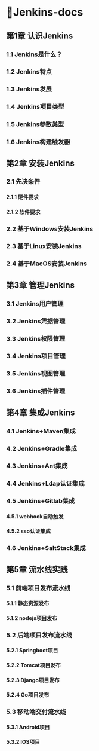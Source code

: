 # 🏅Jenkins-docs

## 第1章  认识Jenkins
### 1.1  Jenkins是什么？
### 1.2  Jenkins特点
### 1.3  Jenkins发展
### 1.4  Jenkins项目类型
### 1.5  Jenkins参数类型
### 1.6  Jenkins构建触发器

## 第2章  安装Jenkins
### 2.1  先决条件
#### 2.1.1  硬件要求
#### 2.1.2  软件要求
### 2.2  基于Windows安装Jenkins
### 2.3  基于Linux安装Jenkins
### 2.4  基于MacOS安装Jenkins

## 第3章  管理Jenkins
### 3.1  Jenkins用户管理
### 3.2  Jenkins凭据管理
### 3.3  Jenkins权限管理
### 3.4  Jenkins项目管理
### 3.5  Jenkins视图管理
### 3.6  Jenkins插件管理

## 第4章  集成Jenkins
### 4.1  Jenkins+Maven集成
### 4.2  Jenkins+Gradle集成
### 4.3  Jenkins+Ant集成
### 4.4  Jenkins+Ldap认证集成
### 4.5  Jenkins+Gitlab集成
#### 4.5.1  webhook自动触发
#### 4.5.2  sso认证集成
### 4.6 Jenkins+SaltStack集成

## 第5章  流水线实践
### 5.1 前端项目发布流水线
#### 5.1.1 静态资源发布
#### 5.1.2 nodejs项目发布
### 5.2 后端项目发布流水线
#### 5.2.1 Springboot项目
#### 5.2.2 Tomcat项目发布
#### 5.2.3 Django项目发布
#### 5.2.4 Go项目发布
### 5.3 移动端交付流水线
#### 5.3.1 Android项目
#### 5.3.2 IOS项目
